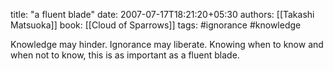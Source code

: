 
title: "a fluent blade"
date: 2007-07-17T18:21:20+05:30
authors: [[Takashi Matsuoka]]
book: [[Cloud of Sparrows]]
tags:  #ignorance #knowledge


Knowledge may hinder.  Ignorance may liberate.  Knowing when to know and when not to know, this is as important as a fluent blade.